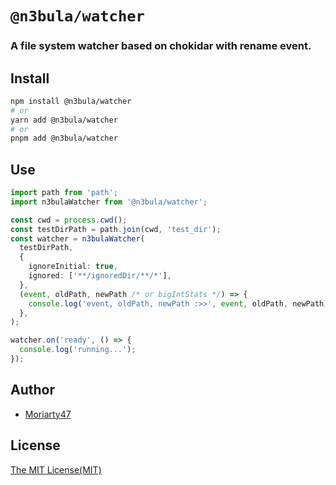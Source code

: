 # `@n3bula/watcher`

### A file system watcher based on chokidar with rename event.

## Install

```sh
npm install @n3bula/watcher
# or
yarn add @n3bula/watcher
# or
pnpm add @n3bula/watcher
```

## Use

```ts
import path from 'path';
import n3bulaWatcher from '@n3bula/watcher';

const cwd = process.cwd();
const testDirPath = path.join(cwd, 'test_dir');
const watcher = n3bulaWatcher(
  testDirPath,
  {
    ignoreInitial: true,
    ignored: ['**/ignoredDir/**/*'],
  },
  (event, oldPath, newPath /* or bigIntStats */) => {
    console.log('event, oldPath, newPath :>>', event, oldPath, newPath);
  },
);

watcher.on('ready', () => {
  console.log('running...');
});
```

## Author

- [Moriarty47](https://github.com/Moriarty47)

## License

[The MIT License(MIT)](https://github.com/Moriarty47/n3bula/blob/main/LICENSE)
